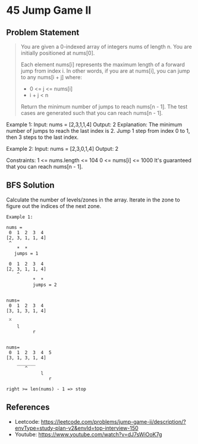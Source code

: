 # 45 Jump Game II

## Problem Statement

> You are given a 0-indexed array of integers nums of length n. You are initially positioned at nums[0].
>
> Each element nums[i] represents the maximum length of a forward jump from index i. In other words, if you are at nums[i], you can jump to any nums[i + j] where:
>
> - 0 <= j <= nums[i]
> - i + j < n
>
> Return the minimum number of jumps to reach nums[n - 1]. The test cases are generated such that you can reach nums[n - 1].

Example 1:
Input: nums = [2,3,1,1,4]
Output: 2
Explanation: The minimum number of jumps to reach the last index is 2. Jump 1 step from index 0 to 1, then 3 steps to the last index.

Example 2:
Input: nums = [2,3,0,1,4]
Output: 2

Constraints:
1 <= nums.length <= 104
0 <= nums[i] <= 1000
It's guaranteed that you can reach nums[n - 1].

## BFS Solution

Calculate the number of levels/zones in the array. Iterate in the zone to figure out the indices of the next zone.

```
Example 1:

nums =
 0  1  2  3  4
[2, 3, 1, 1, 4]
 ^
    *  *
   jumps = 1

 0  1  2  3  4
[2, 3, 1, 1, 4]
    ^
          *  *
          jumps = 2


nums=
 0  1  2  3  4
[3, 1, 3, 1, 4]
 _
 ^
    l
          r


nums=
 0  1  2  3  4  5
[3, 1, 3, 1, 4]
    _______
       ^
             l
                r

right >= len(nums) - 1 => stop

```

## References

- Leetcode: https://leetcode.com/problems/jump-game-ii/description/?envType=study-plan-v2&envId=top-interview-150
- Youtube: https://www.youtube.com/watch?v=dJ7sWiOoK7g

